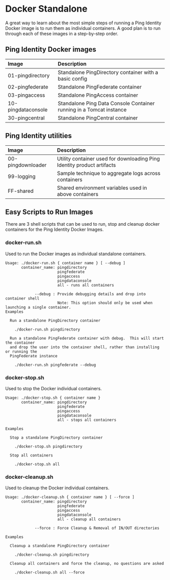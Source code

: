 # Docker Standalone

A great way to learn about the most simple steps of running a Ping Identity Docker image is to run them as individual containers. A good plan is to run through each of these images in a step-by-step order.

## Ping Identity Docker images

| Image | Description |
| :--- | :--- |
| 01-pingdirectory | Standalone PingDirectory container with a basic config |
| 02-pingfederate | Standalone PingFederate container |
| 03-pingaccess | Standalone PingAccess container |
| 10-pingdataconsole | Standalone Ping Data Console Container running in a Tomcat instance |
| 30-pingcentral | Standalone PingCentral container |

## Ping Identity utilities

| Image | Description |
| :--- | :--- |
| 00-pingdownloader | Utility container used for downloading Ping Identity product artifacts |
| 99-logging | Sample technique to aggregate logs across containers |
| FF-shared | Shared environment variables used in above containers |

## Easy Scripts to Run Images

There are 3 shell scripts that can be used to run, stop and cleanup docker containers for the Ping Identity Docker Images.

### docker-run.sh

Used to run the Docker images as individual standalone containers.

```text
Usage: ./docker-run.sh { container name } [ --debug ]
       container_name: pingdirectory
                       pingfederate
                       pingaccess
                       pingdataconsole
                       all - runs all containers

             --debug : Provide debugging details and drop into container shell
                       Note: This option should only be used when launching a single container.
Examples

  Run a standalone PingDirectory container

    ./docker-run.sh pingdirectory

  Run a standalone PingFederate container with debug.  This will start the container
  and drop the user into the container shell, rather than installing or running the
  PingFederate instance

    ./docker-run.sh pingfederate --debug
```

### docker-stop.sh

Used to stop the Docker individual containers.

```text
Usage: ./docker-stop.sh { container name }
       container_name: pingdirectory
                       pingfederate
                       pingaccess
                       pingdataconsole
                       all - stops all containers

Examples

  Stop a standalone PingDirectory container

    ./docker-stop.sh pingdirectory

  Stop all containers

    ./docker-stop.sh all
```

### docker-cleanup.sh

Used to cleanup the Docker individual containers.

```text
Usage: ./docker-cleanup.sh { container name } [ --force ]
       container_name: pingdirectory
                       pingfederate
                       pingaccess
                       pingdataconsole
                       all - cleanup all containers

             --force : Force Cleanup & Removal of IN/OUT directories

Examples

  Cleanup a standalone PingDirectory container

    ./docker-cleanup.sh pingdirectory

  Cleanup all containers and force the cleanup, no questions are asked

    ./docker-cleanup.sh all --force
```

